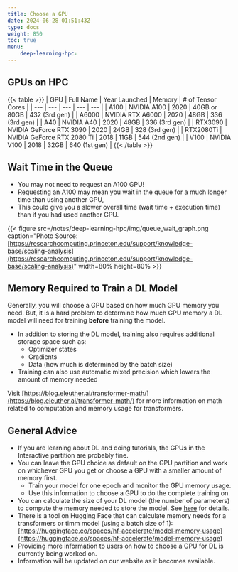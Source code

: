 ```yaml
---
title: Choose a GPU
date: 2024-06-28-01:51:43Z
type: docs 
weight: 850
toc: true
menu: 
    deep-learning-hpc:
---
```



## GPUs on HPC

{{< table >}}
| GPU | Full Name | Year Launched | Memory | # of Tensor Cores |
| --- | --- | --- | --- | --- |
| A100 | NVIDIA A100 | 2020 | 40GB or 80GB | 432 (3rd gen) |
| A6000 | NVIDIA RTX A6000 | 2020 | 48GB | 336 (3rd gen) |
| A40 | NVIDIA A40 | 2020 | 48GB | 336 (3rd gen) |
| RTX3090 | NVIDIA GeForce RTX 3090 | 2020 | 24GB | 328 (3rd gen) |
| RTX2080Ti | NVIDIA GeForce RTX 2080 Ti | 2018 | 11GB | 544 (2nd gen) |
| V100 | NVIDIA V100 | 2018 | 32GB | 640 (1st gen) |
{{< /table >}}


## Wait Time in the Queue

* You may not need to request an A100 GPU!
* Requesting an A100 may mean you wait in the queue for a much longer time than using another GPU,
* This could give you a slower overall time (wait time + execution time) than if you had used another GPU.

{{< figure src=/notes/deep-learning-hpc/img/queue_wait_graph.png caption="Photo Source: [https://researchcomputing.princeton.edu/support/knowledge-base/scaling-analysis](https://researchcomputing.princeton.edu/support/knowledge-base/scaling-analysis)" width=80% height=80% >}}


## Memory Required to Train a DL Model

Generally, you will choose a GPU based on how much GPU memory you need. But, it is a hard problem to determine how much GPU memory a DL model will need for training  __before__  training the model. 
* In addition to storing the DL model, training also requires additional storage space such as:
  * Optimizer states
  * Gradients
  * Data (how much is determined by the batch size)
* Training can also use automatic mixed precision which lowers the amount of memory needed

Visit [https://blog.eleuther.ai/transformer-math/](https://blog.eleuther.ai/transformer-math/) for more information on math related to computation and memory usage for transformers.


## General Advice

* If you are learning about DL and doing tutorials, the GPUs in the Interactive partition are probably fine.
* You can leave the GPU choice as default on the GPU partition and work on whichever GPU you get or choose a GPU with a smaller amount of memory first.
  * Train your model for one epoch and monitor the GPU memory usage.
  * Use this information to choose a GPU to do the complete training on.
* You can calculate the size of your DL model (the number of parameters) to compute the memory needed to store the model. See [here](https://wandb.ai/wandb_fc/tips/reports/How-To-Calculate-Number-of-Model-Parameters-for-PyTorch-and-TensorFlow-Models--VmlldzoyMDYyNzIx) for details.
* There is a tool on Hugging Face that can calculate memory needs for a transformers or timm model (using a batch size of 1): [https://huggingface.co/spaces/hf-accelerate/model-memory-usage](https://huggingface.co/spaces/hf-accelerate/model-memory-usage)
* Providing more information to users on how to choose a GPU for DL is currently being worked on.
* Information will be updated on our website as it becomes available.

 
